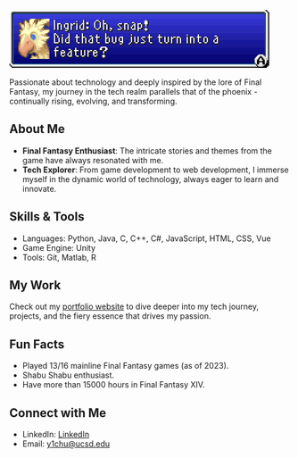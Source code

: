 ![Phoenix Banner](https://github.com/y1chu/y1chu/blob/main/ff5-Ingrid%20Oh%20snap%20Did%20that%20bug%20just%20turn%20into%20a%20feature.png)

Passionate about technology and deeply inspired by the lore of Final Fantasy, my journey in the tech realm parallels that of the phoenix - continually rising, evolving, and transforming.

## About Me

- **Final Fantasy Enthusiast**: The intricate stories and themes from the game have always resonated with me.
- **Tech Explorer**: From game development to web development, I immerse myself in the dynamic world of technology, always eager to learn and innovate.

## Skills & Tools

- Languages: Python, Java, C, C++, C#, JavaScript, HTML, CSS, Vue
- Game Engine: Unity
- Tools: Git, Matlab, R

## My Work

Check out my [portfolio website](https://ingridchu.netlify.app) to dive deeper into my tech journey, projects, and the fiery essence that drives my passion.

## Fun Facts

- Played 13/16 mainline Final Fantasy games (as of 2023).
- Shabu Shabu enthusiast.
- Have more than 15000 hours in Final Fantasy XIV.

## Connect with Me

- LinkedIn: [LinkedIn](https://www.linkedin.com/in/ying-chen-chu/)
- Email: y1chu@ucsd.edu
